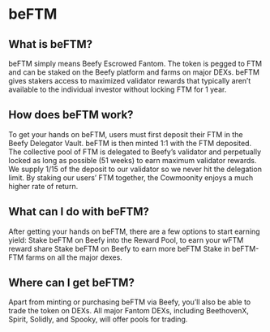 # beFTM

## What is beFTM?&#x20;

beFTM simply means Beefy Escrowed Fantom. The token is pegged to FTM and can be staked on the Beefy platform and farms on major DEXs. beFTM gives stakers access to maximized validator rewards that typically aren’t available to the individual investor without locking FTM for 1 year.&#x20;

## How does beFTM work?&#x20;

To get your hands on beFTM, users must first deposit their FTM in the Beefy Delegator Vault. beFTM is then minted 1:1 with the FTM deposited. The collective pool of FTM is delegated to Beefy’s validator and perpetually locked as long as possible (51 weeks) to earn maximum validator rewards. We supply 1/15 of the deposit to our validator so we never hit the delegation limit. By staking our users’ FTM together, the Cowmoonity enjoys a much higher rate of return.&#x20;

## What can I do with beFTM?&#x20;

After getting your hands on beFTM, there are a few options to start earning yield: Stake beFTM on Beefy into the Reward Pool, to earn your wFTM reward share Stake beFTM on Beefy to earn more beFTM Stake in beFTM-FTM farms on all the major dexes.&#x20;

## Where can I get beFTM?&#x20;

Apart from minting or purchasing beFTM via Beefy, you’ll also be able to trade the token on DEXs. All major Fantom DEXs, including BeethovenX, Spirit, Solidly, and Spooky, will offer pools for trading.&#x20;
